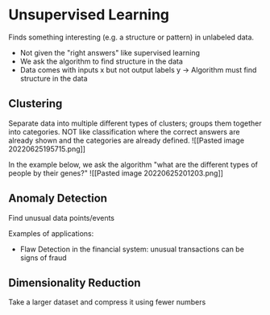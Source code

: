 # Unsupervised Learning
Finds something interesting (e.g. a structure or pattern) in unlabeled data. 
- Not given the "right answers" like supervised learning
- We ask the algorithm to find structure in the data
- Data comes with inputs x but not output labels y -> Algorithm must find structure in the data

## Clustering
Separate data into multiple different types of clusters; groups them together into categories. NOT like classification where the correct answers are already shown and the categories are already defined.
![[Pasted image 20220625195715.png]]

In the example below, we ask the algorithm "what are the different types of people by their genes?"
![[Pasted image 20220625201203.png]]

## Anomaly Detection
Find unusual data points/events

Examples of applications:
- Flaw Detection in the financial system: unusual transactions can be signs of fraud

## Dimensionality Reduction
Take a larger dataset and compress it using fewer numbers
